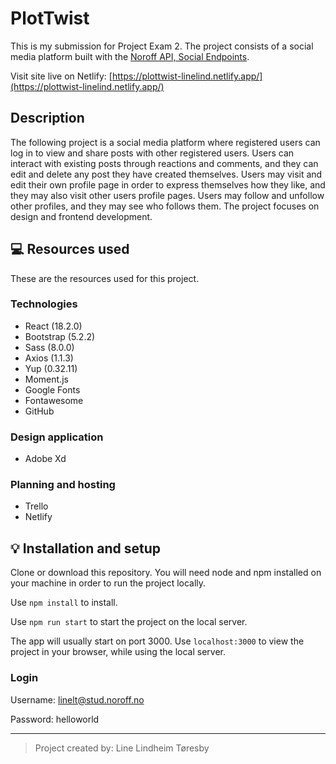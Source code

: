 # PlotTwist

This is my submission for Project Exam 2.
The project consists of a social media platform built with the [Noroff API, Social Endpoints](https://noroff-api-docs.netlify.app/).

Visit site live on Netlify: [https://plottwist-linelind.netlify.app/](https://plottwist-linelind.netlify.app/)

## Description

The following project is a social media platform where registered users can log in to view and share posts with other registered users. Users can interact with existing posts through reactions and comments, and they can edit and delete any post they have created themselves. Users may visit and edit their own profile page in order to express themselves how they like, and they may also visit other users profile pages. Users may follow and unfollow other profiles, and they may see who follows them. The project focuses on design and frontend development.

## 💻 Resources used

These are the resources used for this project.

### Technologies

- React (18.2.0)
- Bootstrap (5.2.2)
- Sass (8.0.0)
- Axios (1.1.3)
- Yup (0.32.11)
- Moment.js
- Google Fonts
- Fontawesome
- GitHub

### Design application

- Adobe Xd

### Planning and hosting

- Trello
- Netlify

## 💡 Installation and setup

Clone or download this repository. You will need node and npm installed on your machine in order to run the project locally.

Use `npm install` to install.

Use `npm run start` to start the project on the local server.

The app will usually start on port 3000. Use `localhost:3000` to view the project in your browser, while using the local server.

### Login

Username: linelt@stud.noroff.no

Password: helloworld

---

> Project created by: Line Lindheim Tøresby
